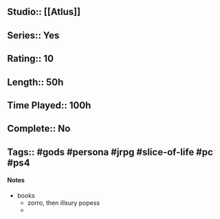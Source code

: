 ## Studio:: [[Atlus]]
## Series:: Yes
## Rating:: 10
## Length:: 50h
## Time Played:: 100h
## Complete:: No
## Tags:: #gods #persona #jrpg #slice-of-life #pc #ps4


#### Notes
- books
	- zorro, then illsury popess
	- 